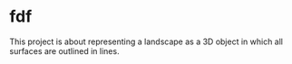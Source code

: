 # fdf
This project is about representing a landscape as a 3D object in which all surfaces are outlined in lines.
